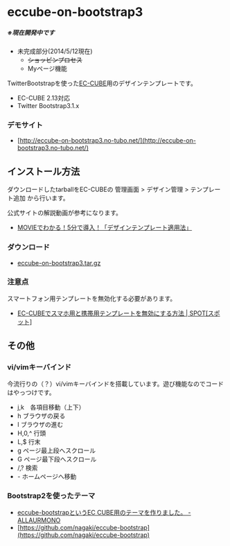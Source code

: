 eccube-on-bootstrap3
====================


##### ※現在開発中です
- 未完成部分(2014/5/12現在)
    - ~~ショッピンプロセス~~
    - Myページ機能

TwitterBootstrapを使った[EC-CUBE](http://www.ec-cube.net)用のデザインテンプレートです。

- EC-CUBE 2.13対応
- Twitter Bootstrap3.1.x


### デモサイト
- [http://eccube-on-bootstrap3.no-tubo.net/](http://eccube-on-bootstrap3.no-tubo.net/)

## インストール方法
ダウンロードしたtarballをEC-CUBEの 管理画面 > デザイン管理 > テンプレート追加 から行います。

公式サイトの解説動画が参考になります。

- [MOVIEでわかる！5分で導入！「デザインテンプレート適用法」](http://vimeo.com/37297904?width=700&height=400)


### ダウンロード
- [eccube-on-bootstrap3.tar.gz](https://github.com/clicktx/eccube-on-bootstrap3/archive/master.tar.gz)


### 注意点
スマートフォン用テンプレートを無効化する必要があります。

- [EC-CUBEでスマホ用と携帯用テンプレートを無効にする方法 | SPOT[スポット]](http://spot-web.jp/ec-cubeでスマホ用と携帯用テンプレートを無効にする/)


## その他
### vi/vimキーバインド
今流行りの（？）vi/vimキーバインドを搭載しています。遊び機能なのでコードはやっつけです。

- j,k　各項目移動（上下）
- h ブラウザの戻る
- l ブラウザの進む
- H,0,^ 行頭
- L,$ 行末
- g ページ最上段へスクロール
- G ページ最下段へスクロール
- /,? 検索
- \- ホームページへ移動


### Bootstrap2を使ったテーマ
- [eccube-bootstrapというEC CUBE用のテーマを作りました。 - ALLAURMONO](http://blog.nagaki.me/practice/released-eccube-bootstrap.html)  
- [https://github.com/nagaki/eccube-bootstrap](https://github.com/nagaki/eccube-bootstrap)
